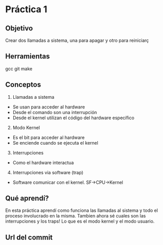 # Práctica 1

## Objetivo
Crear dos llamadas a sistema, una para apagar y otro para reiniciarç

## Herramientas
gcc
git
make

## Conceptos

1) Llamadas a sistema
* Se usan para acceder al hardware
* Desde el comando son una interrupción
* Desde el kernel utilizan el código del hardware específico

2) Modo Kernel
* Es el bit para acceder al hardware
* Se enciende cuando se ejecuta el kernel

3) Interrupciones
* Como el hardware interactua

4) Interrupciones via software (trap)
* Software comunicar con el kernel. SF->CPU->Kernel

## Qué aprendí?
En esta práctica aprendí como funciona las llamadas al sistema y todo el proceso involucrado en la misma. Tambien ahora sé cuales son las interrupciones y los traps! Lo que es el modo kernel y el modo usuario.

## Url del commit
